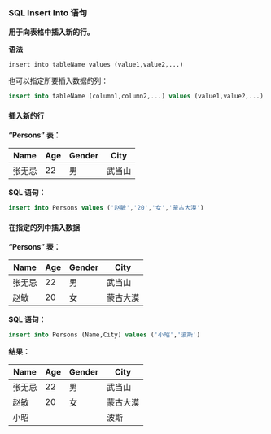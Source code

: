 ### SQL Insert Into 语句

**用于向表格中插入新的行。**

**语法**

```sqlite
insert into tableName values (value1,value2,...)
```

也可以指定所要插入数据的列：

```sql
insert into tableName (column1,column2,...) values (value1,value2,...)
```

#### 插入新的行

**“Persons” 表：**

| Name   | Age  | Gender | City   |
| ------ | ---- | ------ | ------ |
| 张无忌 | 22   | 男     | 武当山 |

**SQL 语句：**

```sql
insert into Persons values ('赵敏','20','女','蒙古大漠')
```

#### 在指定的列中插入数据

**“Persons” 表：**

| Name   | Age  | Gender | City     |
| ------ | ---- | ------ | -------- |
| 张无忌 | 22   | 男     | 武当山   |
| 赵敏   | 20   | 女     | 蒙古大漠 |

**SQL 语句：**

```sql
insert into Persons (Name,City) values ('小昭','波斯')
```

**结果：**

| Name   | Age  | Gender | City     |
| ------ | ---- | ------ | -------- |
| 张无忌 | 22   | 男     | 武当山   |
| 赵敏   | 20   | 女     | 蒙古大漠 |
| 小昭   |      |        | 波斯     |

